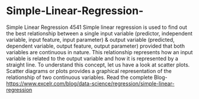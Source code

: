 # Simple-Linear-Regression-
Simple Linear Regression 4541 Simple linear regression is used to find out the best relationship between a single input variable (predictor, independent variable, input feature, input parameter) &amp; output variable (predicted, dependent variable, output feature, output parameter) provided that both variables are continuous in nature. This relationship represents how an input variable is related to the output variable and how it is represented by a straight line.  To understand this concept, let us have a look at scatter plots. Scatter diagrams or plots provides a graphical representation of the relationship of two continuous variables.
Read the complete Blog- https://www.excelr.com/blog/data-science/regression/simple-linear-regression
